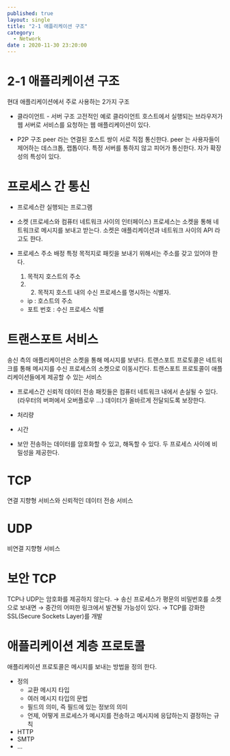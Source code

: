 ```yaml
---
published: true
layout: single
title: "2-1 애플리케이션 구조"
category:
  - Network
date : 2020-11-30 23:20:00
---
```


# 2-1 애플리케이션 구조
현대 애플리케이션에서 주로 사용하는 2가지 구조
* 클라이언트 - 서버 구조
고전적인 예로 클라이언트 호스트에서 실행되는 브라우저가 웹 서버로 서비스를 요청하는 웹 애플리케이션이 있다.

* P2P 구조
peer 라는 연결된 호스트 쌍이 서로 직접 통신한다.
peer 는 사용자들이 제어하는 데스크톱, 랩톱이다.
특정 서버를 통하지 않고 피어가 통신한다.
자가 확장성의 특성이 있다.

# 프로세스 간 통신
* 프로세스란
실행되는 프로그램

* 소켓 (프로세스와 컴퓨터 네트워크 사이의 인터페이스)
프로세스는 소켓을 통해 네트워크로 메시지를 보내고 받는다.
소켓은 애플리케이션과 네트워크 사이의 API 라고도 한다.

* 프로세스 주소 배정
특정 목적지로 패킷을 보내기 위해서는 주소를 갖고 있어야 한다.
	1. 목적지 호스트의 주소 
	2. 2. 목적지 호스트 내의 수신 프로세스를 명시하는 식별자.

	* ip : 호스트의 주소
	* 포트 번호 : 수신 프로세스 식별

# 트랜스포트 서비스
송신 측의 애플리케이션은 소켓을 통해 메시지를 보낸다.
트랜스포트 프로토콜은 네트워크를 통해 메시지를 수신 프로세스의 소켓으로 이동시킨다.
트랜스포트 프로토콜이 애플리케이션들에게 제공할 수 있는 서비스

* 프로세스간 신뢰적 데이터 전송
패킷들은 컴퓨터 네트워크 내에서 손실될 수 있다. (라우터의 버퍼에서 오버플로우 …)
데이터가 올바르게 전달되도록 보장한다.

* 처리량

* 시간

* 보안
전송하는 데이터를 암호화할 수 있고, 해독할 수 있다.
두 프로세스 사이에 비밀성을 제공한다.

# TCP
연결 지향형 서비스와 신뢰적인 데이터 전송 서비스

# UDP
비연결 지향형 서비스

# 보안 TCP
TCP나 UDP는 암호화를 제공하지 않는다. → 송신 프로세스가 평문의 비밀번호를 소켓으로 보내면 → 중간의 어떠한 링크에서 발견될 가능성이 있다. → TCP를 강화한 SSL(Secure Sockets Layer)를 개발

# 애플리케이션 계층 프로토콜
애플리케이션 프로토콜은 메시지를 보내는 방법을 정의 한다.
* 정의
	* 교환 메시지 타입
	* 여러 메시지 타입의 문법
	* 필드의 의미, 즉 필드에 있는 정보의 의미
	* 언제, 어떻게 프로세스가 메시지를 전송하고 메시지에 응답하는지 결정하는 규칙
* HTTP
* SMTP
* …
